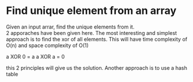 # Find unique element from an array

Given an input arrar, find the unique elements from it.  
2 apporaches have been given here. The most interesting and simplest approach is to find the xor of all elements.  This will have time complexity of O(n) and space complexity of O(1)

a XOR 0 = a
a XOR a = 0

this 2 principles will give us the solution.
Another approach is to use a hash table
